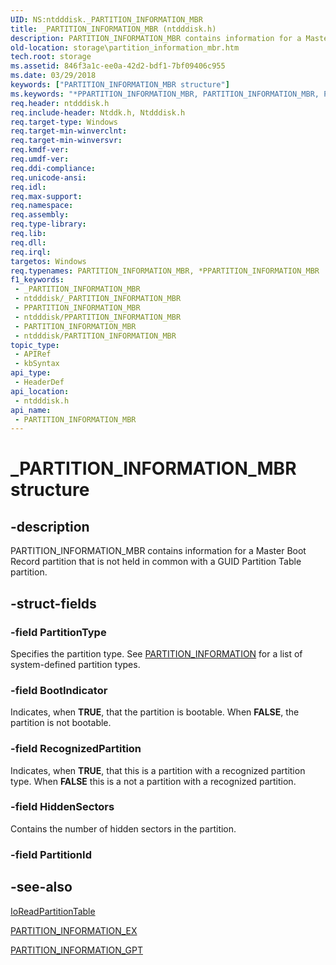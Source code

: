 ```yaml
---
UID: NS:ntdddisk._PARTITION_INFORMATION_MBR
title: _PARTITION_INFORMATION_MBR (ntdddisk.h)
description: PARTITION_INFORMATION_MBR contains information for a Master Boot Record partition that is not held in common with a GUID Partition Table partition.
old-location: storage\partition_information_mbr.htm
tech.root: storage
ms.assetid: 846f3a1c-ee0a-42d2-bdf1-7bf09406c955
ms.date: 03/29/2018
keywords: ["PARTITION_INFORMATION_MBR structure"]
ms.keywords: "*PPARTITION_INFORMATION_MBR, PARTITION_INFORMATION_MBR, PARTITION_INFORMATION_MBR structure [Storage Devices], PPARTITION_INFORMATION_MBR, PPARTITION_INFORMATION_MBR structure pointer [Storage Devices], _PARTITION_INFORMATION_MBR, ntdddisk/PARTITION_INFORMATION_MBR, ntdddisk/PPARTITION_INFORMATION_MBR, storage.partition_information_mbr, structs-disk_c386ea16-c8d7-4a5e-8e61-d8e8ddead136.xml"
req.header: ntdddisk.h
req.include-header: Ntddk.h, Ntdddisk.h
req.target-type: Windows
req.target-min-winverclnt: 
req.target-min-winversvr: 
req.kmdf-ver: 
req.umdf-ver: 
req.ddi-compliance: 
req.unicode-ansi: 
req.idl: 
req.max-support: 
req.namespace: 
req.assembly: 
req.type-library: 
req.lib: 
req.dll: 
req.irql: 
targetos: Windows
req.typenames: PARTITION_INFORMATION_MBR, *PPARTITION_INFORMATION_MBR
f1_keywords:
 - _PARTITION_INFORMATION_MBR
 - ntdddisk/_PARTITION_INFORMATION_MBR
 - PPARTITION_INFORMATION_MBR
 - ntdddisk/PPARTITION_INFORMATION_MBR
 - PARTITION_INFORMATION_MBR
 - ntdddisk/PARTITION_INFORMATION_MBR
topic_type:
 - APIRef
 - kbSyntax
api_type:
 - HeaderDef
api_location:
 - ntdddisk.h
api_name:
 - PARTITION_INFORMATION_MBR
---
```


# _PARTITION_INFORMATION_MBR structure


## -description

PARTITION_INFORMATION_MBR contains information for a Master Boot Record partition that is not held in common with a GUID Partition Table partition.

## -struct-fields

### -field PartitionType

Specifies the partition type. See [PARTITION_INFORMATION](ns-ntdddisk-_partition_information.md) for a list of system-defined partition types.

### -field BootIndicator

Indicates, when **TRUE**, that the partition is bootable. When **FALSE**, the partition is not bootable.

### -field RecognizedPartition

Indicates, when **TRUE**, that this is a partition with a recognized partition type. When **FALSE** this is a not a partition with a recognized partition.

### -field HiddenSectors

Contains the number of hidden sectors in the partition.

### -field PartitionId

## -see-also

[IoReadPartitionTable](../ntddk/nf-ntddk-ioreadpartitiontable.md)

[PARTITION_INFORMATION_EX](ns-ntdddisk-_partition_information_ex.md)

[PARTITION_INFORMATION_GPT](ns-ntdddisk-_partition_information_gpt.md)